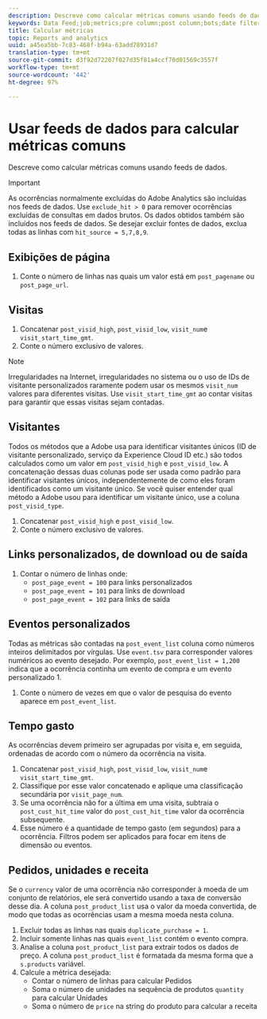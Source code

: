 ```yaml
---
description: Descreve como calcular métricas comuns usando feeds de dados.
keywords: Data Feed;job;metrics;pre column;post column;bots;date filtering;event string;common;formulas
title: Calcular métricas
topic: Reports and analytics
uuid: a45ea5bb-7c83-468f-b94a-63add78931d7
translation-type: tm+mt
source-git-commit: d3f92d72207f027d35f81a4ccf70d01569c3557f
workflow-type: tm+mt
source-wordcount: '442'
ht-degree: 97%

---
```



# Usar feeds de dados para calcular métricas comuns

Descreve como calcular métricas comuns usando feeds de dados.

>[!IMPORTANT]
>
>As ocorrências normalmente excluídas do Adobe Analytics são incluídas nos feeds de dados. Use `exclude_hit > 0` para remover ocorrências excluídas de consultas em dados brutos. Os dados obtidos também são incluídos nos feeds de dados. Se desejar excluir fontes de dados, exclua todas as linhas com `hit_source = 5,7,8,9`.

## Exibições de página

1. Conte o número de linhas nas quais um valor está em `post_pagename` ou `post_page_url`.

## Visitas

1. Concatenar `post_visid_high`, `post_visid_low`, `visit_num`e `visit_start_time_gmt`.
1. Conte o número exclusivo de valores.

>[!NOTE]
>
>Irregularidades na Internet, irregularidades no sistema ou o uso de IDs de visitante personalizados raramente podem usar os mesmos `visit_num` valores para diferentes visitas. Use `visit_start_time_gmt` ao contar visitas para garantir que essas visitas sejam contadas.

## Visitantes

Todos os métodos que a Adobe usa para identificar visitantes únicos (ID de visitante personalizado, serviço da Experience Cloud ID etc.) são todos calculados como um valor em `post_visid_high` e `post_visid_low`. A concatenação dessas duas colunas pode ser usada como padrão para identificar visitantes únicos, independentemente de como eles foram identificados como um visitante único. Se você quiser entender qual método a Adobe usou para identificar um visitante único, use a coluna `post_visid_type`.

1. Concatenar `post_visid_high` e `post_visid_low`.
2. Conte o número exclusivo de valores.

## Links personalizados, de download ou de saída

1. Contar o número de linhas onde:
   * `post_page_event = 100` para links personalizados
   * `post_page_event = 101` para links de download
   * `post_page_event = 102` para links de saída

## Eventos personalizados

Todas as métricas são contadas na `post_event_list` coluna como números inteiros delimitados por vírgulas. Use `event.tsv` para corresponder valores numéricos ao evento desejado. Por exemplo, `post_event_list = 1,200` indica que a ocorrência continha um evento de compra e um evento personalizado 1.

1. Conte o número de vezes em que o valor de pesquisa do evento aparece em `post_event_list`.

## Tempo gasto

As ocorrências devem primeiro ser agrupadas por visita e, em seguida, ordenadas de acordo com o número da ocorrência na visita.

1. Concatenar `post_visid_high`, `post_visid_low`, `visit_num`e `visit_start_time_gmt`.
2. Classifique por esse valor concatenado e aplique uma classificação secundária por `visit_page_num`.
3. Se uma ocorrência não for a última em uma visita, subtraia o `post_cust_hit_time` valor do `post_cust_hit_time` valor da ocorrência subsequente.
4. Esse número é a quantidade de tempo gasto (em segundos) para a ocorrência. Filtros podem ser aplicados para focar em itens de dimensão ou eventos.

## Pedidos, unidades e receita

Se o `currency` valor de uma ocorrência não corresponder à moeda de um conjunto de relatórios, ele será convertido usando a taxa de conversão desse dia. A coluna `post_product_list` usa o valor da moeda convertida, de modo que todas as ocorrências usam a mesma moeda nesta coluna.

1. Excluir todas as linhas nas quais `duplicate_purchase = 1`.
2. Incluir somente linhas nas quais `event_list` contém o evento compra.
3. Analise a coluna `post_product_list` para extrair todos os dados de preço. A coluna `post_product_list` é formatada da mesma forma que a `s.products` variável.
4. Calcule a métrica desejada:
   * Contar o número de linhas para calcular Pedidos
   * Soma o número de unidades na sequência de produtos `quantity` para calcular Unidades
   * Soma o número de `price` na string do produto para calcular a receita
